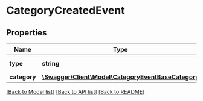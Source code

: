 # CategoryCreatedEvent

## Properties
Name | Type | Description | Notes
------------ | ------------- | ------------- | -------------
**type** | **string** |  | [optional] [default to 'CATEGORY_CREATED']
**category** | [**\Swagger\Client\Model\CategoryEventBaseCategory**](CategoryEventBaseCategory.md) |  | 

[[Back to Model list]](../../README.md#documentation-for-models) [[Back to API list]](../../README.md#documentation-for-api-endpoints) [[Back to README]](../../README.md)

